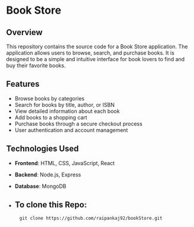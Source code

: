 # Book Store

## Overview
This repository contains the source code for a Book Store application. The application allows users to browse, search, and purchase books. It is designed to be a simple and intuitive interface for book lovers to find and buy their favorite books.

## Features
- Browse books by categories
- Search for books by title, author, or ISBN
- View detailed information about each book
- Add books to a shopping cart
- Purchase books through a secure checkout process
- User authentication and account management

## Technologies Used
- **Frontend**: HTML, CSS, JavaScript, React
- **Backend**: Node.js, Express
- **Database**: MongoDB

- ## To clone this Repo:
 ```
      git clone https://github.com/raipankaj92/bookStore.git
  ```
